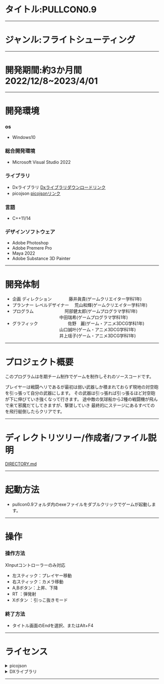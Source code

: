 # タイトル:PULLCON0.9
___
# ジャンル:フライトシューティング
___
# 開発期間:約3か月間 2022/12/8~2023/4/01

___
# 開発環境
### os    
* Windows10
### 総合開発環境  
* Microsoft Visual Studio 2022
### ライブラリ 
* Dxライブラリ 
[Dxライブラリダウンロードリンク](https://dxlib.xsrv.jp/dxdload.html) 
* picojson
[picojsonリンク](https://github.com/kazuho/picojson.git)
### 言語　　　
* C++11/14 
### デザインソフトウェア  
* Adobe Photoshop
* Adobe Premere Pro
* Maya 2022
* Adobe Substance 3D Painter
___
# 開発体制
* 企画 ディレクション　　　　藤井眞貴(ゲームクリエイター学科1年)
* プランナー レベルデザイナー　 荒山和輝(ゲームクリエイター学科1年)
* プログラム　　　　　　　 阿部健太郎(ゲームプログラマ学科1年)  
　　　　　　　　　　　中田瑞希(ゲームプログラマ学科1年)
* グラフィック　　　　　　　佐野　麗(ゲーム・アニメ3DCG学科1年)  
　　　　　　　　　　　山口誠叶(ゲーム・アニメ3DCG学科1年)  
　　　　　　　　　　　井上瑶子(ゲーム・アニメ3DCG学科1年)
___
# プロジェクト概要
このプログラムは冬期チーム制作でゲームを制作しそれのソースコードです。

プレイヤーは戦闘ヘリであるが最初は弱い武器しか積まれておらず現地の対空砲を引っ張って自分の武器にします。
その武器は引っ張れば引っ張るほど対空砲が下に伸びていき強くなって行きます。
途中敵の気球船から2種の戦闘機が飛んで来て邪魔だてしてきますが、撃墜していき
最終的にステージにあるすべてのを飛行艇倒したらクリアです。

___
# ディレクトリツリー/作成者/ファイル説明
[DIRECTORY.md](https://github.com/CaRuNaBe/PULLCON0.9/blob/master/DIRECTORY.md)
___

# 起動方法 
* pullcon0.9フォルダ内のexeファイルをダブルクリックでゲームが起動します。
___
# 操作
### 操作方法 
XInputコントローラーのみ対応
* 左スティック：プレイヤー移動
* 右スティック：カメラ移動
* A,Bボタン：上昇、下降
* RT          ：弾発射
* Xボタン     ：引っこ抜きモード
### 終了方法
* タイトル画面のEndを選択、またはAlt+F4
___

# ライセンス
<details>
<summary>picojson</summary>
 Copyright 2009-2010 Cybozu Labs, Inc.
 
 
 Copyright 2011-2014 Kazuho Oku
 
 
 All rights reserved.
 
  Redistribution and use in source and binary forms, with or without
 modification, are permitted provided that the following conditions are met:
  1. Redistributions of source code must retain the above copyright notice,
    this list of conditions and the following disclaimer.
  2. Redistributions in binary form must reproduce the above copyright notice,
    this list of conditions and the following disclaimer in the documentation
    and/or other materials provided with the distribution.
   
 THIS SOFTWARE IS PROVIDED BY THE COPYRIGHT HOLDERS AND CONTRIBUTORS "AS IS"
 AND ANY EXPRESS OR IMPLIED WARRANTIES, INCLUDING, BUT NOT LIMITED TO, THE
 IMPLIED WARRANTIES OF MERCHANTABILITY AND FITNESS FOR A PARTICULAR PURPOSE
 ARE DISCLAIMED. IN NO EVENT SHALL THE COPYRIGHT HOLDER OR CONTRIBUTORS BE
 LIABLE FOR ANY DIRECT, INDIRECT, INCIDENTAL, SPECIAL, EXEMPLARY, OR
 CONSEQUENTIAL DAMAGES (INCLUDING, BUT NOT LIMITED TO, PROCUREMENT OF
 SUBSTITUTE GOODS OR SERVICES; LOSS OF USE, DATA, OR PROFITS; OR BUSINESS
 INTERRUPTION) HOWEVER CAUSED AND ON ANY THEORY OF LIABILITY, WHETHER IN
 CONTRACT, STRICT LIABILITY, OR TORT (INCLUDING NEGLIGENCE OR OTHERWISE)
 ARISING IN ANY WAY OUT OF THE USE OF THIS SOFTWARE, EVEN IF ADVISED OF THE
 POSSIBILITY OF SUCH DAMAGE.
</details>
 
<details>
<summary>DXライブラリ</summary>
DX Library Copyright (C) 2001-2023 Takumi Yamada.
  
libjpeg　Copyright (C) 1991-2013, Thomas G. Lane, Guido Vollbeding.
   
this software is based in part on the work of the Independent JPEG Group


libpng　Copyright (C) 2004, 2006-2012 Glenn Randers-Pehrson.
   
   
zlib　Copyright (C) 1995-2012 Jean-loup Gailly and Mark Adler.


libtiff　Copyright (c) 1988-1997 Sam Leffler
   
libtiff　Copyright (c) 1991-1997 Silicon Graphics, Inc.

Permission to use, copy, modify, distribute, and sell this software and
its documentation for any purpose is hereby granted without fee, provided
that (i) the above copyright notices and this permission notice appear in
all copies of the software and related documentation, and (ii) the names of
Sam Leffler and Silicon Graphics may not be used in any advertising or
publicity relating to the software without the specific, prior written
permission of Sam Leffler and Silicon Graphics.

THE SOFTWARE IS PROVIDED "AS-IS" AND WITHOUT WARRANTY OF ANY KIND,
EXPRESS, IMPLIED OR OTHERWISE, INCLUDING WITHOUT LIMITATION, ANY
WARRANTY OF MERCHANTABILITY OR FITNESS FOR A PARTICULAR PURPOSE.

IN NO EVENT SHALL SAM LEFFLER OR SILICON GRAPHICS BE LIABLE FOR
ANY SPECIAL, INCIDENTAL, INDIRECT OR CONSEQUENTIAL DAMAGES OF ANY KIND,
OR ANY DAMAGES WHATSOEVER RESULTING FROM LOSS OF USE, DATA OR PROFITS,
WHETHER OR NOT ADVISED OF THE POSSIBILITY OF DAMAGE, AND ON ANY THEORY OF
LIABILITY, ARISING OUT OF OR IN CONNECTION WITH THE USE OR PERFORMANCE
OF THIS SOFTWARE.

libogg　Copyright (C) 2002-2009 Xiph.org Foundation

Redistribution and use in source and binary forms, with or without
modification, are permitted provided that the following conditions
are met:

- Redistributions of source code must retain the above copyright
notice, this list of conditions and the following disclaimer.

- Redistributions in binary form must reproduce the above copyright
notice, this list of conditions and the following disclaimer in the
documentation and/or other materials provided with the distribution.

- Neither the name of the Xiph.org Foundation nor the names of its
contributors may be used to endorse or promote products derived from
this software without specific prior written permission.

THIS SOFTWARE IS PROVIDED BY THE COPYRIGHT HOLDERS AND CONTRIBUTORS
``AS IS'' AND ANY EXPRESS OR IMPLIED WARRANTIES, INCLUDING, BUT NOT
LIMITED TO, THE IMPLIED WARRANTIES OF MERCHANTABILITY AND FITNESS FOR
A PARTICULAR PURPOSE ARE DISCLAIMED. IN NO EVENT SHALL THE FOUNDATION
OR CONTRIBUTORS BE LIABLE FOR ANY DIRECT, INDIRECT, INCIDENTAL,
SPECIAL, EXEMPLARY, OR CONSEQUENTIAL DAMAGES (INCLUDING, BUT NOT
LIMITED TO, PROCUREMENT OF SUBSTITUTE GOODS OR SERVICES; LOSS OF USE,
DATA, OR PROFITS; OR BUSINESS INTERRUPTION) HOWEVER CAUSED AND ON ANY
THEORY OF LIABILITY, WHETHER IN CONTRACT, STRICT LIABILITY, OR TORT
(INCLUDING NEGLIGENCE OR OTHERWISE) ARISING IN ANY WAY OUT OF THE USE
OF THIS SOFTWARE, EVEN IF ADVISED OF THE POSSIBILITY OF SUCH DAMAGE.


Opus audio codec
Copyright 2001-2011 Xiph.Org, Skype Limited, Octasic,
Jean-Marc Valin, Timothy B. Terriberry,
CSIRO, Gregory Maxwell, Mark Borgerding,
Erik de Castro Lopo

Redistribution and use in source and binary forms, with or without
modification, are permitted provided that the following conditions
are met:

- Redistributions of source code must retain the above copyright
notice, this list of conditions and the following disclaimer.

- Redistributions in binary form must reproduce the above copyright
notice, this list of conditions and the following disclaimer in the
documentation and/or other materials provided with the distribution.

- Neither the name of Internet Society, IETF or IETF Trust, nor the
names of specific contributors, may be used to endorse or promote
products derived from this software without specific prior written
permission.

THIS SOFTWARE IS PROVIDED BY THE COPYRIGHT HOLDERS AND CONTRIBUTORS
``AS IS'' AND ANY EXPRESS OR IMPLIED WARRANTIES, INCLUDING, BUT NOT
LIMITED TO, THE IMPLIED WARRANTIES OF MERCHANTABILITY AND FITNESS FOR
A PARTICULAR PURPOSE ARE DISCLAIMED. IN NO EVENT SHALL THE COPYRIGHT OWNER
OR CONTRIBUTORS BE LIABLE FOR ANY DIRECT, INDIRECT, INCIDENTAL, SPECIAL,
EXEMPLARY, OR CONSEQUENTIAL DAMAGES (INCLUDING, BUT NOT LIMITED TO,
PROCUREMENT OF SUBSTITUTE GOODS OR SERVICES; LOSS OF USE, DATA, OR
PROFITS; OR BUSINESS INTERRUPTION) HOWEVER CAUSED AND ON ANY THEORY OF
LIABILITY, WHETHER IN CONTRACT, STRICT LIABILITY, OR TORT (INCLUDING
NEGLIGENCE OR OTHERWISE) ARISING IN ANY WAY OUT OF THE USE OF THIS
SOFTWARE, EVEN IF ADVISED OF THE POSSIBILITY OF SUCH DAMAGE.

Opusfile
Copyright (c) 1994-2013 Xiph.Org Foundation and contributors

Redistribution and use in source and binary forms, with or without
modification, are permitted provided that the following conditions
are met:

- Redistributions of source code must retain the above copyright
notice, this list of conditions and the following disclaimer.

- Redistributions in binary form must reproduce the above copyright
notice, this list of conditions and the following disclaimer in the
documentation and/or other materials provided with the distribution.

- Neither the name of the Xiph.Org Foundation nor the names of its
contributors may be used to endorse or promote products derived from
this software without specific prior written permission.

THIS SOFTWARE IS PROVIDED BY THE COPYRIGHT HOLDERS AND CONTRIBUTORS
``AS IS'' AND ANY EXPRESS OR IMPLIED WARRANTIES, INCLUDING, BUT NOT
LIMITED TO, THE IMPLIED WARRANTIES OF MERCHANTABILITY AND FITNESS FOR
A PARTICULAR PURPOSE ARE DISCLAIMED. IN NO EVENT SHALL THE FOUNDATION
OR CONTRIBUTORS BE LIABLE FOR ANY DIRECT, INDIRECT, INCIDENTAL,
SPECIAL, EXEMPLARY, OR CONSEQUENTIAL DAMAGES (INCLUDING, BUT NOT
LIMITED TO, PROCUREMENT OF SUBSTITUTE GOODS OR SERVICES; LOSS OF USE,
DATA, OR PROFITS; OR BUSINESS INTERRUPTION) HOWEVER CAUSED AND ON ANY
THEORY OF LIABILITY, WHETHER IN CONTRACT, STRICT LIABILITY, OR TORT
(INCLUDING NEGLIGENCE OR OTHERWISE) ARISING IN ANY WAY OUT OF THE USE
OF THIS SOFTWARE, EVEN IF ADVISED OF THE POSSIBILITY OF SUCH DAMAGE.

Mersenne Twister
Copyright (C) 1997 - 2002, Makoto Matsumoto and Takuji Nishimura,
All rights reserved.

Redistribution and use in source and binary forms, with or without
modification, are permitted provided that the following conditions
are met:

1. Redistributions of source code must retain the above copyright
notice, this list of conditions and the following disclaimer.

2. Redistributions in binary form must reproduce the above copyright
notice, this list of conditions and the following disclaimer in the
documentation and/or other materials provided with the distribution.

3. The name of the author may not be used to endorse or promote products
derived from this software without specific prior written permission.

THIS SOFTWARE IS PROVIDED BY THE AUTHOR ``AS IS'' AND ANY EXPRESS OR
IMPLIED WARRANTIES, INCLUDING, BUT NOT LIMITED TO, THE IMPLIED WARRANTIES
OF MERCHANTABILITY AND FITNESS FOR A PARTICULAR PURPOSE ARE DISCLAIMED.
IN NO EVENT SHALL THE AUTHOR BE LIABLE FOR ANY DIRECT, INDIRECT,
INCIDENTAL, SPECIAL, EXEMPLARY, OR CONSEQUENTIAL DAMAGES (INCLUDING, BUT
NOT LIMITED TO, PROCUREMENT OF SUBSTITUTE GOODS OR SERVICES; LOSS OF USE,
DATA, OR PROFITS; OR BUSINESS INTERRUPTION) HOWEVER CAUSED AND ON ANY
THEORY OF LIABILITY, WHETHER IN CONTRACT, STRICT LIABILITY, OR TORT
(INCLUDING NEGLIGENCE OR OTHERWISE) ARISING IN ANY WAY OUT OF THE USE OF
THIS SOFTWARE, EVEN IF ADVISED OF THE POSSIBILITY OF SUCH DAMAGE.


Bullet　Copyright (c) 2003-2006 Erwin Coumans.
</details>

___

